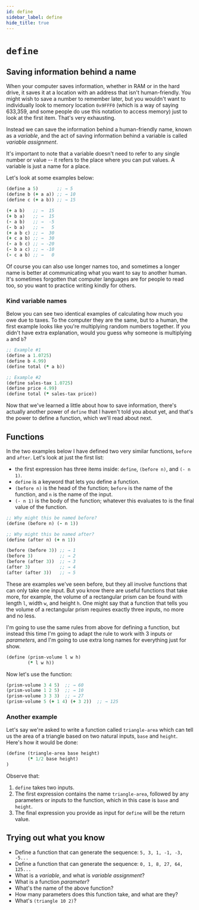 ```yaml
---
id: define
sidebar_label: define
hide_title: true
---
```


# `define`

## Saving information behind a name

When your computer saves information, whether in RAM or in the hard drive, it
saves it at a location with an address that isn't human-friendly. You might wish
to save a number to remember later, but you wouldn't want to individually look
to memory location `0x9FFF0` (which is a way of saying 633,359, and some people
do use this notation to access memory) just to look at the first item. That's
very exhausting.

Instead we can save the information behind a human-friendly name, known as a
_variable_, and the act of saving information behind a variable is called
_variable assignment_.

It's important to note that a variable doesn't need to refer to any single
number or value -- it refers to the place where you can put values. A variable
is just a name for a place.

Let's look at some examples below:

``` clojure
(define a 5)       ;; → 5
(define b (+ a a)) ;; → 10
(define c (+ a b)) ;; → 15

(+ a b)   ;; →  15
(+ b a)   ;; →  15
(- a b)   ;; →  -5
(- b a)   ;; →   5
(+ a b c) ;; →  30
(+ c a b) ;; →  30
(- a b c) ;; → -20
(- b a c) ;; → -10
(- c a b) ;; →   0
```

Of course you can also use longer names too, and sometimes a longer name is
better at communicating what you want to say to another human. It's sometimes
forgotten that computer languages are for people to read too, so you want to
practice writing kindly for others.

### Kind variable names

Below you can see two identical examples of calculating how much you owe due to
taxes. To the computer they are the same, but to a human, the first example
looks like you're multiplying random numbers together. If you didn't have extra
explanation, would you guess why someone is multiplying `a` and `b`?

``` clojure
;; Example #1
(define a 1.0725)
(define b 4.99)
(define total (* a b))

;; Example #2
(define sales-tax 1.0725)
(define price 4.99)
(define total (* sales-tax price))
```

Now that we've learned a little about how to save information, there's actually
another power of `define` that I haven't told you about yet, and that's the
power to define a function, which we'll read about next.

## Functions

In the two examples below I have defined two very similar functions, `before`
and `after`. Let's look at just the first list:

* the first expression has three items inside: `define`, `(before n)`, and 
  `(- n 1)`.
* `define` is a keyword that lets you define a function.
* `(before n)` is the head of the function; `before` is the name of the
  function, and `n` is the name of the input.
* `(- n 1)` is the body of the function; whatever this evaluates to is the
  final value of the function.

``` clojure
;; Why might this be named before?
(define (before n) (- n 1))

;; Why might this be named after?
(define (after n) (+ n 1))

(before (before 3)) ;; → 1
(before 3)          ;; → 2
(before (after 3))  ;; → 3
(after 3)           ;; → 4
(after (after 3))   ;; → 5
```

These are examples we've seen before, but they all involve functions that can
only take one input. But you know there are useful functions that take more, for
example, the volume of a rectangular prism can be found with length `l`, width
`w`, and height `h`. One might say that a function that tells you the volume of
a rectangular prism requires exactly three inputs, no more and no less.

I'm going to use the same rules from above for defining a function, but instead
this time I'm going to adapt the rule to work with 3 inputs or _parameters_, and
I'm going to use extra long names for everything just for show.

``` clojure
(define (prism-volume l w h)
        (* l w h))
```

Now let's use the function:

``` clojure
(prism-volume 3 4 5)  ;; → 60
(prism-volume 1 2 5)  ;; → 10
(prism-volume 3 3 3)  ;; → 27
(prism-volume 5 (+ 1 4) (+ 3 2))  ;; → 125
```

### Another example

Let's say we're asked to write a function called `triangle-area` which can tell
us the area of a triangle based on two natural inputs, `base` and `height`.
Here's how it would be done:

``` clojure
(define (triangle-area base height)
        (* 1/2 base height)
)
```

Observe that:

1. `define` takes two inputs.
2. The first expression contains the name `triangle-area`, followed by any 
   parameters or inputs to the function, which in this case is `base` and 
   `height`.
3. The final expression you provide as input for `define` will be the return 
   value.

## Trying out what you know

* Define a function that can generate the sequence: `5, 3, 1, -1, -3, -5...`
* Define a function that can generate the sequence: `0, 1, 8, 27, 64, 125...`
* What is a _variable_, and what is _variable assignment_?
* What is a function _parameter_?
* What's the name of the above function?
* How many parameters does this function take, and what are they?
* What's `(triangle 10 2)`?
